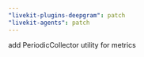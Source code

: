 ```yaml
---
"livekit-plugins-deepgram": patch
"livekit-agents": patch
---
```


add PeriodicCollector utility for metrics
